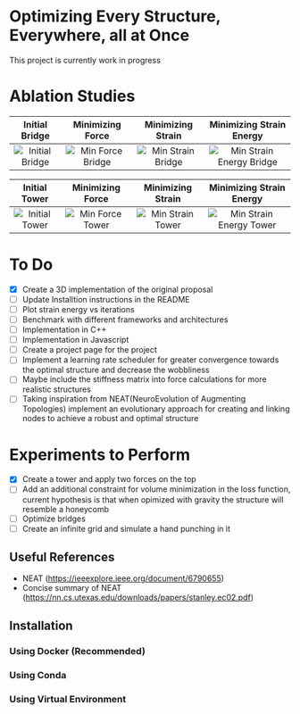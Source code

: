 # Optimizing Every Structure, Everywhere, all at Once

This project is currently work in progress

# Ablation Studies

Initial Bridge             |   Minimizing Force | Minimizing Strain | Minimizing Strain Energy
:-------------------------:|:-------------------------:|:-------------------------:|:-------------------------:
![Initial Bridge](./samples/init_bridge.gif)  |  ![Min Force Bridge](./samples/min_force_bridge.gif) | ![Min Strain Bridge](./samples/min_strain_bridge.gif) |  ![Min Strain Energy Bridge](./samples/min_strain_energy_bridge.gif)

Initial Tower             |   Minimizing Force | Minimizing Strain | Minimizing Strain Energy
:-------------------------:|:-------------------------:|:-------------------------:|:-------------------------:
![Initial Tower](./samples/init_tower.gif)  |  ![Min Force Tower](./samples/min_force_tower.gif) | ![Min Strain Tower](./samples/min_strain_tower.gif) |  ![Min Strain Energy Tower](./samples/min_strain_energy_tower.gif)

# To Do
- [x] Create a 3D implementation of the original proposal
- [ ] Update Installtion instructions in the README
- [ ] Plot strain energy vs iterations
- [ ] Benchmark with different frameworks and architectures
 - [ ] Implementation in C++
 - [ ] Implementation in Javascript
 - [ ] Create a project page for the project 
- [ ] Implement a learning rate scheduler for greater convergence towards the optimal structure and decrease the wobbliness
- [ ] Maybe include the stiffness matrix into force calculations for more realistic structures
- [ ] Taking inspiration from NEAT(NeuroEvolution of Augmenting Topologies) implement an evolutionary approach for creating and linking nodes to achieve a robust and optimal structure

# Experiments to Perform
- [x] Create a tower and apply two forces on the top
- [ ] Add an additional constraint for volume minimization in the loss function, current hypothesis is that when opimized with gravity the structure will resemble a honeycomb
- [ ] Optimize bridges
- [ ] Create an infinite grid and simulate a hand punching in it

## Useful References
- NEAT (https://ieeexplore.ieee.org/document/6790655)
- Concise summary of NEAT (https://nn.cs.utexas.edu/downloads/papers/stanley.ec02.pdf)

## Installation

### Using Docker (Recommended)

### Using Conda

### Using Virtual Environment
